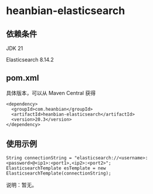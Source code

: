 # heanbian-elasticsearch

## 依赖条件

JDK 21

Elasticsearch 8.14.2

## pom.xml

具体版本，可以从 Maven Central 获得

```
<dependency>
  <groupId>com.heanbian</groupId>
  <artifactId>heanbian-elasticsearch</artifactId>
  <version>20.3</version>
</dependency>
```

## 使用示例

```
String connectionString = "elasticsearch://<username>:<password>@<ip1>:<port1>,<ip2>:<port2>";
ElasticsearchTemplate esTemplate = new ElasticsearchTemplate(connectionString);
```

说明：暂无。